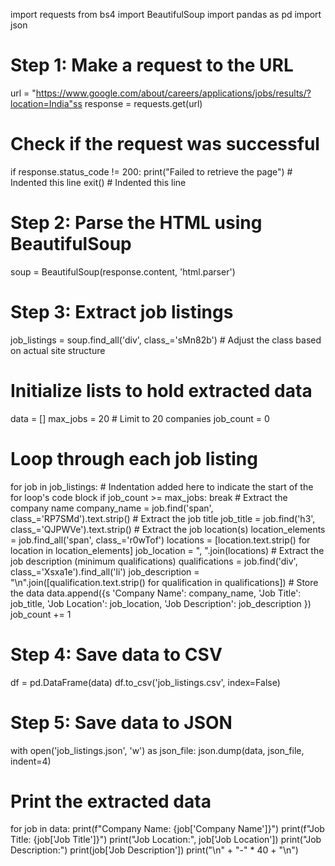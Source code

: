 import requests
from bs4 import BeautifulSoup
import pandas as pd
import json

# Step 1: Make a request to the URL
url = "https://www.google.com/about/careers/applications/jobs/results/?location=India"ss
response = requests.get(url)

# Check if the request was successful
if response.status_code != 200:
    print("Failed to retrieve the page") # Indented this line
    exit() # Indented this line

# Step 2: Parse the HTML using BeautifulSoup
soup = BeautifulSoup(response.content, 'html.parser')
# Step 3: Extract job listings
job_listings = soup.find_all('div', class_='sMn82b') # Adjust the class based on actual site structure
# Initialize lists to hold extracted data
data = []
max_jobs = 20 # Limit to 20 companies
job_count = 0
# Loop through each job listing
for job in job_listings:
    # Indentation added here to indicate the start of the for loop's code block
    if job_count >= max_jobs:
        break
    # Extract the company name
    company_name = job.find('span', class_='RP7SMd').text.strip()
    # Extract the job title
    job_title = job.find('h3', class_='QJPWVe').text.strip()
    # Extract the job location(s)
    location_elements = job.find_all('span', class_='r0wTof')
    locations = [location.text.strip() for location in location_elements]
    job_location = ", ".join(locations)
    # Extract the job description (minimum qualifications)
    qualifications = job.find('div', class_='Xsxa1e').find_all('li')
    job_description = "\n".join([qualification.text.strip() for qualification in qualifications])
    # Store the data
    data.append({s
        'Company Name': company_name,
        'Job Title': job_title,
        'Job Location': job_location,
        'Job Description': job_description
    })
    job_count += 1
# Step 4: Save data to CSV
df = pd.DataFrame(data)
df.to_csv('job_listings.csv', index=False)
# Step 5: Save data to JSON
with open('job_listings.json', 'w') as json_file:
    json.dump(data, json_file, indent=4)
# Print the extracted data
for job in data:
    print(f"Company Name: {job['Company Name']}")
    print(f"Job Title: {job['Job Title']}")
    print("Job Location:", job['Job Location'])
    print("Job Description:")
    print(job['Job Description'])
    print("\n" + "-" * 40 + "\n")